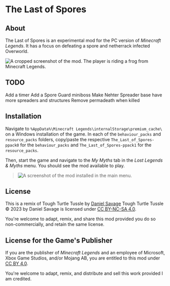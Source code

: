# The Last of Spores
## About
The Last of Spores is an experimental mod for the PC version of _Minecraft Legends_. It has a focus on defeating a spore and netherrack infected Overworld.

![A cropped screenshot of the mod. The player is riding a frog from Minecraft Legends.](https://cdn.discordapp.com/attachments/1051882299463061545/1205580396243189822/image.png?ex=65d8e33d&is=65c66e3d&hm=684171b9dc51d3e62876997ae4751722d144ba6cf826156a77558b335ebeecaf&)

## TODO
Add a timer
Add a Spore Guard miniboss
Make Nehter Spreader base have more spreaders and structures
Remove permadeath when killed

## Installation
Navigate to `%AppData%\Minecraft Legends\internalStorage\premium_cache\` on a Windows installation of the game. In each of the `behaviour_packs` and `resource_packs` folders, copy/paste the respective `The_Last_of_Spores-ppack0` for the `behaviour_packs` and `The_Last_of_Spores-ppack1` for the `resource_packs`.

Then, start the game and navigate to the _My Myths_ tab in the _Lost Legends & Myths_ menu. You should see the mod available to play.
> ![A screenshot of the mod installed in the main menu.](https://cdn.discordapp.com/attachments/1051882299463061545/1205772413263028244/image.png?ex=65d99611&is=65c72111&hm=c3d1cd8446eb1ee1226eef183c780005ce4a8353cc201b3e0a7e5759b0287b14&)


## License
This is a remix of Tough Turtle Tussle by [Daniel Savage](https://github.com/danbolt/tough-turtle-tussle)
Tough Turtle Tussle © 2023 by Daniel Savage is licensed under [CC BY-NC-SA 4.0](https://creativecommons.org/licenses/by-nc-sa/4.0).

You're welcome to adapt, remix, and share this mod provided you do so non-commercially, and retain the same license.

## License for the Game's Publisher
If you are the publisher of _Minecraft Legends_ and an employee of Microsoft, Xbox Game Studios, and/or Mojang AB, you are entitled to this mod under [CC BY 4.0](https://creativecommons.org/licenses/by/4.0/). 

You're welcome to adapt, remix, and distribute and sell this work provided I am credited. 
